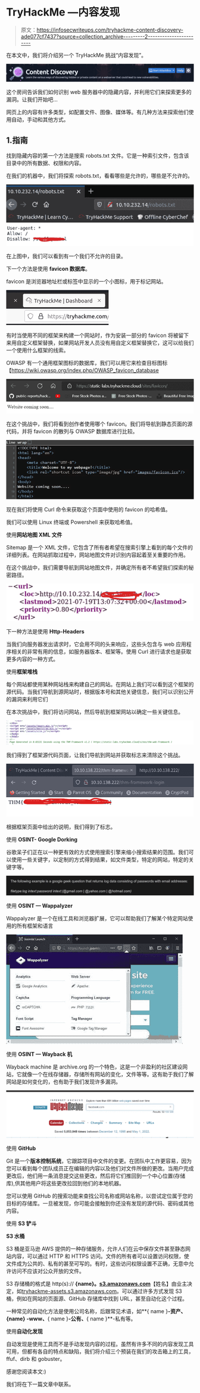 # TryHackMe —内容发现

> 原文：<https://infosecwriteups.com/tryhackme-content-discovery-ade077cf7437?source=collection_archive---------2----------------------->

在本文中，我们将介绍另一个 TryHackMe 挑战“内容发现”。

![](img/03959d72982e3c0fd78b2ac720e5dfde.png)

这个房间告诉我们如何识别 web 服务器中的隐藏内容，并利用它们来探索更多的漏洞。让我们开始吧…

网页上的内容有许多类型，如配置文件、图像、媒体等。有几种方法来探索他们使用自动，手动和其他方式。

## 1.指南

找到隐藏内容的第一个方法是搜索 robots.txt 文件。它是一种索引文件，包含该目录中的所有数据、权限和内容。

在我们的机器中，我们将探索 robots.txt，看看哪些是允许的，哪些是不允许的。

![](img/800917837f86c6f985a26d79ef321084.png)

在上图中，我们可以看到有一个我们不允许的目录。

下一个方法是使用 **favicon 数据库**。

favicon 是浏览器地址栏或标签中显示的一个小图标，用于标记网站。

![](img/6be89a9bb89268f1814229febace4d1b.png)

有时当使用不同的框架来构建一个网站时，作为安装一部分的 favicon 将被留下来用自定义框架替换，如果网站开发人员没有用自定义框架替换它，这可以给我们一个使用什么框架的线索。

OWASP 有一个通用框架图标的数据库，我们可以用它来检查目标图标【https://wiki.owasp.org/index.php/OWASP_favicon_database 

![](img/5dfa53b42076b9400189d3b13f13c8b0.png)

在这个挑战中，我们将看到创作者使用哪个 favicon。我们将导航到静态页面的源代码，并将 favicon 的散列与 OWASP 数据库进行比较。

![](img/d734d267b98a9f82898959bb4b13dca9.png)

现在我们将使用 Curl 命令来获取这个页面中使用的 favicon 的哈希值。

我们可以使用 Linux 终端或 Powershell 来获取哈希值。

使用**网站地图 XML 文件**

Sitemap 是一个 XML 文件，它包含了所有者希望在搜索引擎上看到的每个文件的详细列表。在网站抓取过程中，网站地图文件对识别内容起着至关重要的作用。

在这个挑战中，我们需要导航到网站地图文件，并确定所有者不希望我们探索的秘密路径。

![](img/ad5856d8a19a82cdbefe577730e9977b.png)

下一种方法是使用 **Http-Headers**

当我们向服务器发出请求时，它会用不同的头来响应，这些头包含与 web 应用程序相关的非常有用的信息，如服务器版本、框架等。使用 Curl 进行请求也是获取更多内容的一种方式。

使用**框架堆栈**

每个网站都使用某种网站栈来构建自己的网站。在网站上我们可以看到这个框架的源代码。当我们导航到源网站时，根据版本号和其他关键信息，我们可以识别公开的漏洞来利用它们

在本次挑战中，我们将访问网站，然后导航到框架网站以确定一些关键信息。

![](img/2c87ee7ed169dee8cc5ada2e0f8281b1.png)

我们得到了框架源代码页面，让我们导航到网站并获取标志来清除这个挑战。

![](img/64e25f4389be9749fa632e4f42bae34f.png)

根据框架页面中给出的说明，我们得到了标志。

使用 **OSINT- Google Dorking**

谷歌呆子们正在以一种更有效的方式使用搜索引擎来缩小搜索结果的范围。我们可以使用一些关键字，以定制的方式得到结果，如文件类型，特定的网站，特定的关键字等。

![](img/915e7d2251bc710ee6f4d86260fb4ffa.png)

使用 **OSINT — Wappalyzer**

Wappalyzer 是一个在线工具和浏览器扩展，它可以帮助我们了解某个特定网站使用的所有框架和语言

![](img/047b3860031fd0625a470284322ba97e.png)

使用 **OSINT — Wayback 机**

Wayback machine 是 archive.org 的一个特色，这是一个非盈利的社区建设网站，它就像一个在线存储器，存储所有网站的变化，文件等等。这有助于我们了解网站是如何变化的，也有助于我们发现许多漏洞。

![](img/b32d42c9a388e3e6f14c7346558cd5ea.png)

使用 **GitHub**

Git 是一个**版本控制系统**，它跟踪项目中文件的变更。在团队中工作更容易，因为您可以看到每个团队成员正在编辑的内容以及他们对文件所做的更改。当用户完成更改后，他们用一条消息提交这些更改，然后将它们推回到一个中心位置(存储库),供其他用户将这些更改拉回到他们的本地机器。

您可以使用 GitHub 的搜索功能来查找公司名称或网站名称，以尝试定位属于您的目标的存储库。一旦被发现，你可能会接触到你还没有发现的源代码、密码或其他内容。

使用 **S3 铲斗**

**S3 水桶**

S3 桶是亚马逊 AWS 提供的一种存储服务，允许人们在云中保存文件甚至静态网站内容，可以通过 HTTP 和 HTTPS 访问。文件的所有者可以设置访问权限，使文件成为公共的、私有的甚至可写的。有时，这些访问权限设置不正确，无意中允许访问不应该对公众开放的文件。

S3 存储桶的格式是 http(s):// **{name}。**[**s3.amazonaws.com**](http://s3.amazonaws.com/)【姓名】由业主决定，如[tryhackme-assets.s3.amazonaws.com](http://tryhackme-assets.s3.amazonaws.com/)。可以通过许多方式发现 S3 桶，例如在网站的页面源、GitHub 存储库中找到 URL，甚至自动化这个过程。

一种常见的自动化方法是使用公司名称，后跟常见术语，如**{ name }**-资产、 **{name}** -www、**{ name }**-公有、**{ name }**-私有等。

使用**自动化发现**

自动发现是使用工具而不是手动发现内容的过程。虽然有许多不同的内容发现工具可用，但都有各自的特点和缺陷，我们将介绍三个预装在我们的攻击箱上的工具，ffuf、dirb 和 gobuster。

感谢您阅读本文:)

我们将在下一篇文章中联系。